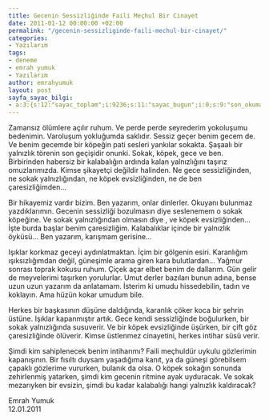 ```yaml
---
title: Gecenin Sessizliğinde Faili Meçhul Bir Cinayet
date: 2011-01-12 00:00:00 +02:00
permalink: "/gecenin-sessizliginde-faili-mechul-bir-cinayet/"
categories:
- Yazılarım
tags:
- deneme
- emrah yumuk
- Yazılarım
author: emrahyumuk
layout: post
sayfa_sayac_bilgi:
- a:3:{s:12:"sayac_toplam";i:9236;s:11:"sayac_bugun";i:0;s:9:"son_okuma";i:1366293186;}
---
```


Zamansız ölümlere açılır ruhum. Ve perde perde seyrederim yokoluşumu bedenimin. Varoluşum yokluğumda saklıdır. Sessiz geçer benim gecem de. Ve benim gecemde bir köpeğin pati sesleri yankılar sokakta. Şaşaalı bir yalnızlık törenin son geçişidir onunki. Sokak, köpek, gece ve ben. Birbirinden habersiz bir kalabalığın ardında kalan yalnızlığını taşırız omuzlarımızda. Kimse şikayetçi değildir halinden. Ne gece sessizliğinden, ne sokak yalnızlığından, ne köpek evsizliğinden, ne de ben çaresizliğimden…

<!--more-->

Bir hikayemiz vardır bizim. Ben yazarım, onlar dinlerler. Okuyanı bulunmaz yazdıklarımın. Gecenin sessizliği bozulmasın diye seslenemem o sokak köpeğine. Ve sokak yalnızlığından olmasın diye , ve köpek evsizliğinden… İşte burda başlar benim çaresizliğim. Kalabalıklar içinde bir yalnızlık öyküsü… Ben yazarım, karışmam gerisine…

Işıklar korkmaz geceyi aydınlatmaktan. İçim bir gölgenin esiri. Karanlığım ışıksızlığımdan değil, güneşimle arama giren kara bulutlardan… Yağmur sonrası toprak kokusu ruhum. Çiçek açar elbet benim de dallarım. Gün gelir de meyvelerimi taşırken yorulurlar. Umut derler bazıları bunun adına, bense uzun uzun yazarım da anlatamam. İsterim ki umudu hissedebilin, tadın ve koklayın. Ama hüzün kokar umudum bile.

Herkes bir başkasının düşüne daldığında, karanlık çöker koca bir şehrin üstüne. Işıklar kapanmıştır artık. Gece kendi sessizliğinde boğulurken, bir sokak yalnızlığında susuverir. Ve bir köpek evsizliğinde üşürken, bir çift göz çaresizliğinde ölüverir. Kimse üstlenmez cinayetini, herkes intihar süsü verir.

Şimdi kim sahiplenecek benim intiharımı? Faili meçhuldür uykulu gözlerimin kapanışının. Bir fısıltı duysam yaşadığıma kanıt, ya da güneşi görebilsem çapaklı gözlerime vururken, bulanık da olsa. O köpek sokağın sonunda zehirlenmiş yatarken, şimdi kim gecenin ritmine ayak uyduracak. Ve sokak mezarıyken bir evsizin, şimdi bu kadar kalabalığı hangi yalnızlık kaldıracak?

Emrah Yumuk  
12.01.2011
